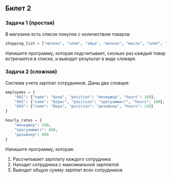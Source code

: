 ## Билет 2

### Задача 1 (простая)
В магазине есть список покупок с количеством товаров:
```python
shopping_list = ["молоко", "хлеб", "яйца", "молоко", "масло", "хлеб", "молоко"]
```
Напишите программу, которая подсчитывает, сколько раз каждый товар встречается в списке, и выводит результат в виде словаря.

### Задача 2 (сложная)
Система учета зарплат сотрудников. Даны два словаря:
```python
employees = {
    "001": {"name": "Анна", "position": "менеджер", "hours": 160},
    "002": {"name": "Борис", "position": "программист", "hours": 180},
    "003": {"name": "Вера", "position": "дизайнер", "hours": 150}
}

hourly_rates = {
    "менеджер": 500,
    "программист": 800,
    "дизайнер": 600
}
```
Напишите программу, которая:
1. Рассчитывает зарплату каждого сотрудника
2. Находит сотрудника с максимальной зарплатой
3. Выводит общую сумму зарплат всех сотрудников